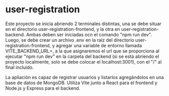 # user-registration
Este proyecto se inicia abriendo 2 terminales distintas, una se debe situar en el directorio user-registration-frontend, y la otra en user-registration-backend. Ambas deben ser iniciadas ocn el comando "npm run dev". Luego, se debe crear un archivo .env en la raíz del directorio user-registration-frontend, y agregar una variable de entorno llamada VITE_BACKEND_URL=<url del backend>, a la que asignaremos el url que se proporciona al ejecutar "npm run dev" en la carpeta del backend (si se está abriendo el proyecto localmente, solo se debe colocar el localhost:3001), con el "/" al final incluido.

La apliación es capaz de registrar usuarios y listarlos agregándolos en una base de datos de MongoDB. Utiliza Vite junto a React para el frontend y Node.js y Express para el backend.
